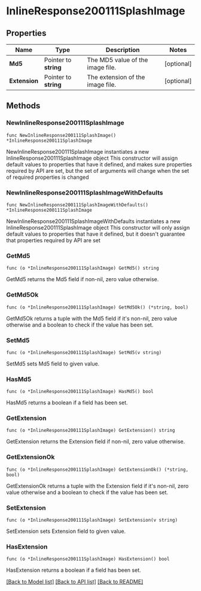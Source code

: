 # InlineResponse200111SplashImage

## Properties

Name | Type | Description | Notes
------------ | ------------- | ------------- | -------------
**Md5** | Pointer to **string** | The MD5 value of the image file. | [optional] 
**Extension** | Pointer to **string** | The extension of the image file. | [optional] 

## Methods

### NewInlineResponse200111SplashImage

`func NewInlineResponse200111SplashImage() *InlineResponse200111SplashImage`

NewInlineResponse200111SplashImage instantiates a new InlineResponse200111SplashImage object
This constructor will assign default values to properties that have it defined,
and makes sure properties required by API are set, but the set of arguments
will change when the set of required properties is changed

### NewInlineResponse200111SplashImageWithDefaults

`func NewInlineResponse200111SplashImageWithDefaults() *InlineResponse200111SplashImage`

NewInlineResponse200111SplashImageWithDefaults instantiates a new InlineResponse200111SplashImage object
This constructor will only assign default values to properties that have it defined,
but it doesn't guarantee that properties required by API are set

### GetMd5

`func (o *InlineResponse200111SplashImage) GetMd5() string`

GetMd5 returns the Md5 field if non-nil, zero value otherwise.

### GetMd5Ok

`func (o *InlineResponse200111SplashImage) GetMd5Ok() (*string, bool)`

GetMd5Ok returns a tuple with the Md5 field if it's non-nil, zero value otherwise
and a boolean to check if the value has been set.

### SetMd5

`func (o *InlineResponse200111SplashImage) SetMd5(v string)`

SetMd5 sets Md5 field to given value.

### HasMd5

`func (o *InlineResponse200111SplashImage) HasMd5() bool`

HasMd5 returns a boolean if a field has been set.

### GetExtension

`func (o *InlineResponse200111SplashImage) GetExtension() string`

GetExtension returns the Extension field if non-nil, zero value otherwise.

### GetExtensionOk

`func (o *InlineResponse200111SplashImage) GetExtensionOk() (*string, bool)`

GetExtensionOk returns a tuple with the Extension field if it's non-nil, zero value otherwise
and a boolean to check if the value has been set.

### SetExtension

`func (o *InlineResponse200111SplashImage) SetExtension(v string)`

SetExtension sets Extension field to given value.

### HasExtension

`func (o *InlineResponse200111SplashImage) HasExtension() bool`

HasExtension returns a boolean if a field has been set.


[[Back to Model list]](../README.md#documentation-for-models) [[Back to API list]](../README.md#documentation-for-api-endpoints) [[Back to README]](../README.md)


